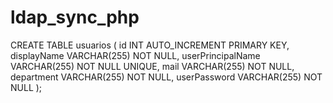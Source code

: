 # ldap_sync_php
CREATE TABLE usuarios (
    id INT AUTO_INCREMENT PRIMARY KEY,
    displayName VARCHAR(255) NOT NULL,
    userPrincipalName VARCHAR(255) NOT NULL UNIQUE,
    mail VARCHAR(255) NOT NULL,
    department VARCHAR(255) NOT NULL,
    userPassword VARCHAR(255) NOT NULL
);
